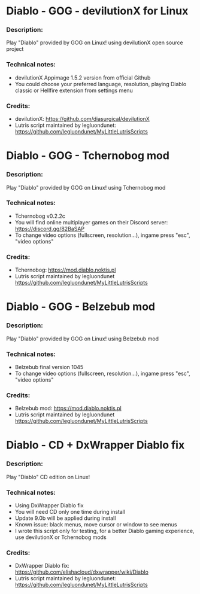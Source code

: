 # Diablo - GOG - devilutionX for Linux
### Description:
Play "Diablo" provided by GOG on Linux! using devilutionX open source project
### Technical notes:
- devilutionX Appimage 1.5.2 version from official Github
- You could choose your preferred language, resolution, playing Diablo classic or Hellfire extension from settings menu
### Credits:
- devilutionX: https://github.com/diasurgical/devilutionX
- Lutris script maintained by legluondunet: https://github.com/legluondunet/MyLittleLutrisScripts


# Diablo - GOG - Tchernobog mod
### Description:
Play "Diablo" provided by GOG on Linux! using Tchernobog mod
### Technical notes:
- Tchernobog v0.2.2c
- You will find online multiplayer games on their Discord server: https://discord.gg/82BaSAP
- To change video options (fullscreen, resolution...), ingame press "esc", "video options"
### Credits:
- Tchernobog: https://mod.diablo.noktis.pl
- Lutris script maintained by legluondunet https://github.com/legluondunet/MyLittleLutrisScripts


# Diablo - GOG - Belzebub mod
### Description:
Play "Diablo" provided by GOG on Linux! using Belzebub mod
### Technical notes:
- Belzebub final version 1045
- To change video options (fullscreen, resolution...), ingame press "esc", "video options"
### Credits:
- Belzebub mod: https://mod.diablo.noktis.pl
- Lutris script maintained by legluondunet https://github.com/legluondunet/MyLittleLutrisScripts


# Diablo - CD + DxWrapper Diablo fix
### Description:
Play "Diablo" CD edition on Linux!
### Technical notes:
- Using DxWrapper Diablo fix
- You will need CD only one time during install
- Update 9.0b will be applied during install
- Known issue: black menus, move cursor or window to see menus
- I wrote this script only for testing, for a better Diablo gaming experience, use devilutionX or Tchernobog mods
### Credits:
- DxWrapper Diablo fix: https://github.com/elishacloud/dxwrapper/wiki/Diablo
- Lutris script maintained by legluondunet: https://github.com/legluondunet/MyLittleLutrisScripts
